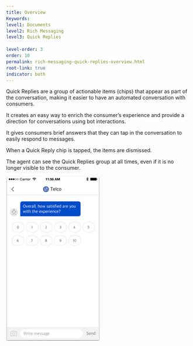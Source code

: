 ```yaml
---
title: Overview
Keywords:
level1: Documents
level2: Rich Messaging
level3: Quick Replies

level-order: 3
order: 10
permalink: rich-messaging-quick-replies-overview.html
root-link: true
indicator: both
---
```


Quick Replies are a group of actionable items (chips) that appear as part of the conversation, making it easier to have an automated conversation with consumers.

It creates an easy way to enrich the consumer’s experience and provide a direction for conversations using bot interactions.

It gives consumers brief answers that they can tap in the conversation to easily respond to messages.

When a Quick Reply chip is tapped, the items are dismissed.

The agent can see the Quick Replies group at all times, even if it is no longer visible to the consumer.

![Quick Replies](images/quick-replies.jpg)
